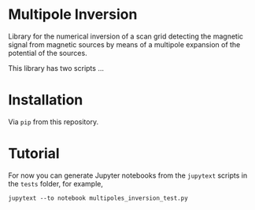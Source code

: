 # Multipole Inversion

Library for the numerical inversion of a scan grid detecting the magnetic
signal from magnetic sources by means of a multipole expansion of the
potential of the sources.

This library has two scripts ...

# Installation

Via `pip` from this repository.

# Tutorial

For now you can generate Jupyter notebooks from the `jupytext` scripts in the
`tests` folder, for example,

```
jupytext --to notebook multipoles_inversion_test.py 
```
